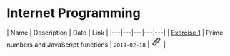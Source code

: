# Internet Programming
| Name | Description | Date | Link | 
|---|---|---|---|---|
| [Exercise 1](https://katie.luther.edu/mod/assign/view.php?id=364121) | Prime numbers and JavaScript functions | `2019-02-18` | [![ex1](link.png)](exercises/js_primes) |